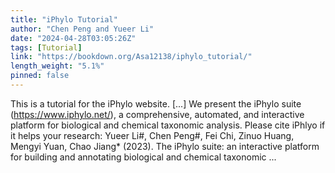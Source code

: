 ```yaml
---
title: "iPhylo Tutorial"
author: "Chen Peng and Yueer Li"
date: "2024-04-28T03:05:26Z"
tags: [Tutorial]
link: "https://bookdown.org/Asa12138/iphylo_tutorial/"
length_weight: "5.1%"
pinned: false
---
```


This is a tutorial for the iPhylo website. [...] We present the iPhylo suite (https://www.iphylo.net/), a comprehensive, automated, and interactive platform for biological and chemical taxonomic analysis. Please cite iPhlyo if it helps your research: Yueer Li#, Chen Peng#, Fei Chi, Zinuo Huang, Mengyi Yuan, Chao Jiang* (2023). The iPhylo suite: an interactive platform for building and annotating biological and chemical taxonomic ...

